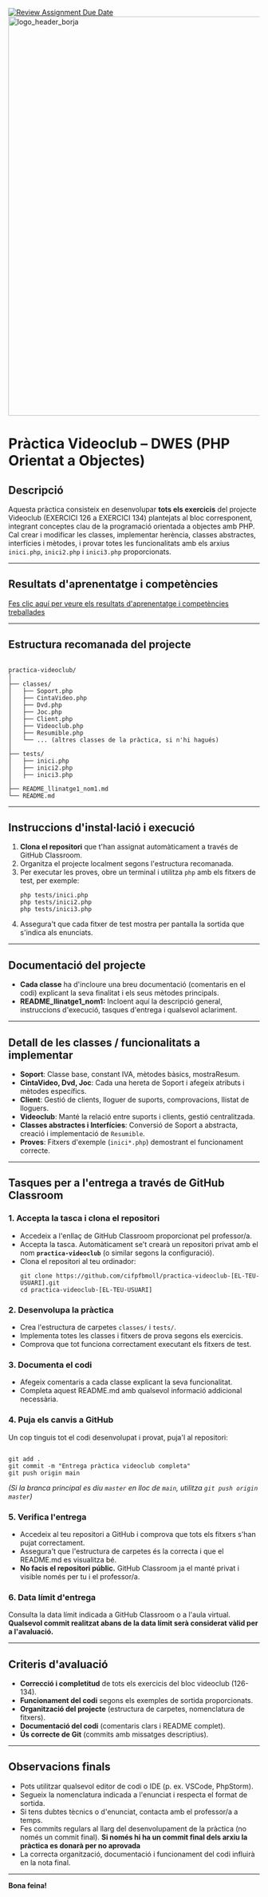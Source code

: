 [![Review Assignment Due Date](https://classroom.github.com/assets/deadline-readme-button-22041afd0340ce965d47ae6ef1cefeee28c7c493a6346c4f15d667ab976d596c.svg)](https://classroom.github.com/a/EKxGVG9J)
<img width="800" alt="logo_header_borja" src="https://github.com/user-attachments/assets/c9cc5e37-908c-4b48-a9fe-40f46a8130d0" />

# Pràctica Videoclub – DWES (PHP Orientat a Objectes)

## Descripció

Aquesta pràctica consisteix en desenvolupar **tots els exercicis** del projecte Videoclub (EXERCICI 126 a EXERCICI 134) plantejats al bloc corresponent, integrant conceptes clau de la programació orientada a objectes amb PHP. Cal crear i modificar les classes, implementar herència, classes abstractes, interfícies i mètodes, i provar totes les funcionalitats amb els arxius `inici.php`, `inici2.php` i `inici3.php` proporcionats.

---
## Resultats d'aprenentatge i competències

[Fes clic aquí per veure els resultats d'aprenentatge i competències treballades](./ras.md)

___

## Estructura recomanada del projecte

```

practica-videoclub/
│
├── classes/
│   ├── Soport.php
│   ├── CintaVideo.php
│   ├── Dvd.php
│   ├── Joc.php
│   ├── Client.php
│   ├── Videoclub.php
│   ├── Resumible.php
│   └── ... (altres classes de la pràctica, si n'hi hagués)
│
├── tests/
│   ├── inici.php
│   ├── inici2.php
│   ├── inici3.php
│
├── README_llinatge1_nom1.md
└── README.md

```

---

## Instruccions d'instal·lació i execució

1. **Clona el repositori** que t'han assignat automàticament a través de GitHub Classroom.
2. Organitza el projecte localment segons l'estructura recomanada.
3. Per executar les proves, obre un terminal i utilitza `php` amb els fitxers de test, per exemple:
    ```
    php tests/inici.php
    php tests/inici2.php
    php tests/inici3.php
    ```
4. Assegura't que cada fitxer de test mostra per pantalla la sortida que s'indica als enunciats.

---

## Documentació del projecte

- **Cada classe** ha d'incloure una breu documentació (comentaris en el codi) explicant la seva finalitat i els seus mètodes principals.
- **README_llinatge1_nom1:** Incloent aquí la descripció general, instruccions d'execució, tasques d'entrega i qualsevol aclariment.

---

## Detall de les classes / funcionalitats a implementar

- **Soport**: Classe base, constant IVA, mètodes bàsics, mostraResum.
- **CintaVideo, Dvd, Joc**: Cada una hereta de Soport i afegeix atributs i mètodes específics.
- **Client**: Gestió de clients, lloguer de suports, comprovacions, llistat de lloguers.
- **Videoclub**: Manté la relació entre suports i clients, gestió centralitzada.
- **Classes abstractes i Interfícies**: Conversió de Soport a abstracta, creació i implementació de `Resumible`.
- **Proves**: Fitxers d'exemple (`inici*.php`) demostrant el funcionament correcte.

---

## Tasques per a l'entrega a través de GitHub Classroom

### 1. Accepta la tasca i clona el repositori

- Accedeix a l'enllaç de GitHub Classroom proporcionat pel professor/a.
- Accepta la tasca. Automàticament se't crearà un repositori privat amb el nom **`practica-videoclub`** (o similar segons la configuració).
- Clona el repositori al teu ordinador:
    ```
    git clone https://github.com/cifpfbmoll/practica-videoclub-[EL-TEU-USUARI].git
    cd practica-videoclub-[EL-TEU-USUARI]
    ```

### 2. Desenvolupa la pràctica

- Crea l'estructura de carpetes `classes/` i `tests/`.
- Implementa totes les classes i fitxers de prova segons els exercicis.
- Comprova que tot funciona correctament executant els fitxers de test.

### 3. Documenta el codi

- Afegeix comentaris a cada classe explicant la seva funcionalitat.
- Completa aquest README.md amb qualsevol informació addicional necessària.

### 4. Puja els canvis a GitHub

Un cop tinguis tot el codi desenvolupat i provat, puja'l al repositori:

```

git add .
git commit -m "Entrega pràctica videoclub completa"
git push origin main

```

*(Si la branca principal es diu `master` en lloc de `main`, utilitza `git push origin master`)*

### 5. Verifica l'entrega

- Accedeix al teu repositori a GitHub i comprova que tots els fitxers s'han pujat correctament.
- Assegura't que l'estructura de carpetes és la correcta i que el README.md es visualitza bé.
- **No facis el repositori públic.** GitHub Classroom ja el manté privat i visible només per tu i el professor/a.

### 6. Data límit d'entrega

Consulta la data límit indicada a GitHub Classroom o a l'aula virtual. **Qualsevol commit realitzat abans de la data límit serà considerat vàlid per a l'avaluació.**

---

## Criteris d'avaluació

- **Correcció i completitud** de tots els exercicis del bloc videoclub (126-134).
- **Funcionament del codi** segons els exemples de sortida proporcionats.
- **Organització del projecte** (estructura de carpetes, nomenclatura de fitxers).
- **Documentació del codi** (comentaris clars i README complet).
- **Ús correcte de Git** (commits amb missatges descriptius).

---

## Observacions finals

- Pots utilitzar qualsevol editor de codi o IDE (p. ex. VSCode, PhpStorm).
- Segueix la nomenclatura indicada a l'enunciat i respecta el format de sortida.
- Si tens dubtes tècnics o d'enunciat, contacta amb el professor/a a temps.
- Fes commits regulars al llarg del desenvolupament de la pràctica (no només un commit final). **Si només hi ha un commit final dels arxiu la pràctica es donarà per no aprovada**
- La correcta organització, documentació i funcionament del codi influirà en la nota final.

---

**Bona feina!**


